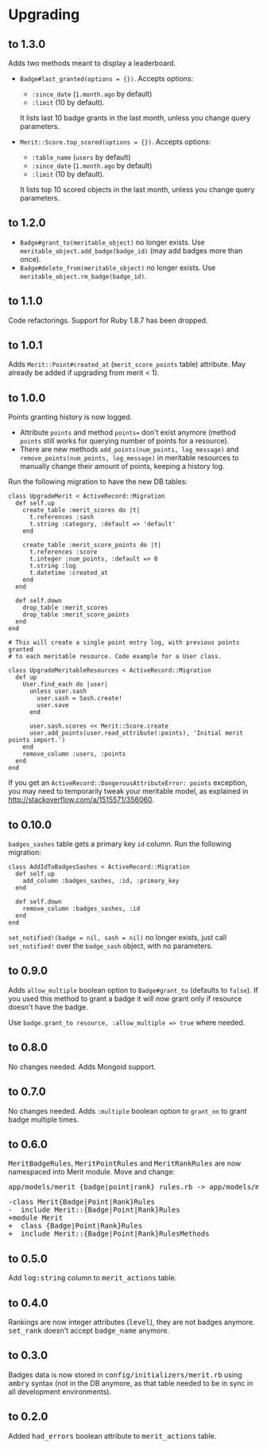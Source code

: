 # Upgrading

## to 1.3.0

Adds two methods meant to display a leaderboard.

* `Badge#last_granted(options = {})`. Accepts options:
  * `:since_date` (`1.month.ago` by default)
  * `:limit` (10 by default).

  It lists last 10 badge grants in the last month, unless you change query
  parameters.

* `Merit::Score.top_scored(options = {})`. Accepts options:
  * `:table_name` (`users` by default)
  * `:since_date` (`1.month.ago` by default)
  * `:limit` (10 by default).

  It lists top 10 scored objects in the last month, unless you change query
  parameters.

## to 1.2.0

* `Badge#grant_to(meritable_object)` no longer exists. Use
  `meritable_object.add_badge(badge_id)` (may add badges more than once).
* `Badge#delete_from(meritable_object)` no longer exists. Use
  `meritable_object.rm_badge(badge_id)`.

## to 1.1.0

Code refactorings. Support for Ruby 1.8.7 has been dropped.

## to 1.0.1

Adds `Merit::Point#created_at` (`merit_score_points` table) attribute.
May already be added if upgrading from merit < 1).

## to 1.0.0

Points granting history is now logged.

* Attribute `points` and method `points=` don't exist anymore (method `points`
  still works for querying number of points for a resource).
* There are new methods `add_points(num_points, log_message)` and
  `remove_points(num_points, log_message)` in meritable resources to manually
  change their amount of points, keeping a history log.

Run the following migration to have the new DB tables:

    class UpgradeMerit < ActiveRecord::Migration
      def self.up
        create_table :merit_scores do |t|
          t.references :sash
          t.string :category, :default => 'default'
        end

        create_table :merit_score_points do |t|
          t.references :score
          t.integer :num_points, :default => 0
          t.string :log
          t.datetime :created_at
        end
      end

      def self.down
        drop_table :merit_scores
        drop_table :merit_score_points
      end
    end

    # This will create a single point entry log, with previous points granted
    # to each meritable resource. Code example for a User class.

    class UpgradeMeritableResources < ActiveRecord::Migration
      def up
        User.find_each do |user|
          unless user.sash
            user.sash = Sash.create!
            user.save
          end

          user.sash.scores << Merit::Score.create
          user.add_points(user.read_attribute(:points), 'Initial merit points import.')
        end
        remove_column :users, :points
      end
    end

If you get an `ActiveRecord::DangerousAttributeError: points` exception, you
may need to temporarily tweak your meritable model, as explained in
http://stackoverflow.com/a/1515571/356060.


## to 0.10.0

`badges_sashes` table gets a primary key `id` column. Run the following migration:

    class AddIdToBadgesSashes < ActiveRecord::Migration
      def self.up
        add_column :badges_sashes, :id, :primary_key
      end

      def self.down
        remove_column :badges_sashes, :id
      end
    end

`set_notified!(badge = nil, sash = nil)` no longer exists, just call `set_notified!`
over the `badge_sash` object, with no parameters.

## to 0.9.0

Adds `allow_multiple` boolean option to `Badge#grant_to` (defaults to
`false`). If you used this method to grant a badge it will now grant only if
resource doesn't have the badge.

Use `badge.grant_to resource, :allow_multiple => true` where needed.

## to 0.8.0

No changes needed. Adds Mongoid support.

## to 0.7.0

No changes needed. Adds `:multiple` boolean option to `grant_on` to grant
badge multiple times.

## to 0.6.0

<tt>MeritBadgeRules</tt>, <tt>MeritPointRules</tt> and <tt>MeritRankRules</tt>
are now namespaced into Merit module. Move and change:

<pre>
app/models/merit_{badge|point|rank}_rules.rb -> app/models/merit/{badge|point|rank}_rules.rb
</pre>
<pre>
-class Merit{Badge|Point|Rank}Rules
-  include Merit::{Badge|Point|Rank}Rules
+module Merit
+  class {Badge|Point|Rank}Rules
+  include Merit::{Badge|Point|Rank}RulesMethods
</pre>

## to 0.5.0

Add <tt>log:string</tt> column to <tt>merit_actions</tt> table.

## to 0.4.0

Rankings are now integer attributes (<tt>level</tt>), they are not badges
anymore. <tt>set_rank</tt> doesn't accept <tt>badge_name</tt> anymore.

## to 0.3.0

Badges data is now stored in <tt>config/initializers/merit.rb</tt> using
<tt>ambry</tt> syntax (not in the DB anymore, as that table needed to be in
sync in all development environments).

## to 0.2.0

Added <tt>had_errors</tt> boolean attribute to <tt>merit_actions</tt> table.
